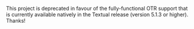 This project is deprecated in favour of the fully-functional OTR support that is currently available natively in the Textual release (version 5.1.3 or higher). Thanks!
